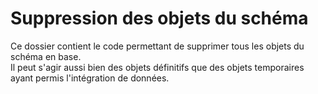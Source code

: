 # Suppression des objets du schéma

Ce dossier contient le code permettant de supprimer tous les objets du schéma en base.  
Il peut s'agir aussi bien des objets définitifs que des objets temporaires ayant permis l'intégration de données.
